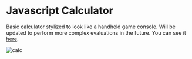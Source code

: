 # Javascript Calculator

Basic calculator stylized to look like a handheld game console.  Will be updated to perform more complex evaluations in the future.  You can see it [here](https://codepen.io/hanamin/pen/wJgMKd).

![calc](https://raw.githubusercontent.com/hanamin/FCC-Projects/master/Front%20End%20Libraries/Javascript%20Calculator/images/screenshot.PNG)

